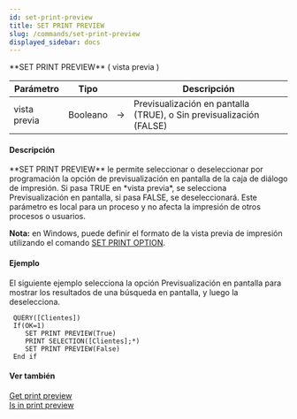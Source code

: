```yaml
---
id: set-print-preview
title: SET PRINT PREVIEW
slug: /commands/set-print-preview
displayed_sidebar: docs
---
```


<!--REF #_command_.SET PRINT PREVIEW.Syntax-->**SET PRINT PREVIEW** ( vista previa )<!-- END REF-->
<!--REF #_command_.SET PRINT PREVIEW.Params-->
| Parámetro | Tipo |  | Descripción |
| --- | --- | --- | --- |
| vista previa | Booleano | &#8594;  | Previsualización en pantalla (TRUE), o Sin previsualización (FALSE) |

<!-- END REF-->

#### Descripción 

<!--REF #_command_.SET PRINT PREVIEW.Summary-->**SET PRINT PREVIEW** le permite seleccionar o deseleccionar por programación la opción de previsualización en pantalla de la caja de diálogo de impresión.<!-- END REF--> Si pasa TRUE en *vista previa*, se selecciona Previsualización en pantalla, si pasa FALSE, se deseleccionará. Este parámetro es local para un proceso y no afecta la impresión de otros procesos o usuarios.

**Nota:** en Windows, puede definir el formato de la vista previa de impresión utilizando el comando [SET PRINT OPTION](set-print-option.md).

#### Ejemplo 

El siguiente ejemplo selecciona la opción Previsualización en pantalla para mostrar los resultados de una búsqueda en pantalla, y luego la deselecciona.

```4d
 QUERY([Clientes])
 If(OK=1)
    SET PRINT PREVIEW(True)
    PRINT SELECTION([Clientes];*)
    SET PRINT PREVIEW(False)
 End if
```

#### Ver también 

[Get print preview](get-print-preview.md)  
[Is in print preview](is-in-print-preview.md)  